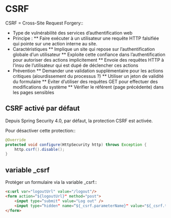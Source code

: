 # CSRF

CSRF = Cross-Site Request Forgery::
* Type de vulnérabilité des services d’authentification web
* Principe :
** Faire exécuter à un utilisateur une requête HTTP falsifiée qui pointe sur une action interne au site.
* Caractéristiques
** Implique un site qui repose sur l’authentification globale d’un utilisateur
** Exploite cette confiance dans l’authentification pour autoriser des actions implicitement
** Envoie des requêtes HTTP à l’insu de l’utilisateur qui est dupé de déclencher ces actions
* Prévention
** Demander une validation supplémentaire pour les actions critiques (alourdissement du processus ?)
** Utiliser un jeton de validité du formulaire
** Eviter d’utiliser des requêtes GET pour effectuer des modifications du système
** Vérifier le référent (page précédente) dans les pages sensibles

## CSRF activé par défaut

Depuis Spring Security 4.0, par défaut, la protection
CSRF est activée.

Pour désactiver cette protection::

```java
@Override
protected void configure(HttpSecurity http) throws Exception {
    http.csrf().disable();
}
```

## variable _csrf

Protéger un formulaire via la variable _csrf::

```html
<c:url var="logoutUrl" value="/logout"/>
<form action=“${logoutUrl}" method="post">
    <input type=“submit" value="Log out" />
    <input type=“hidden" name=“${_csrf.parameterName}" value="${_csrf.token}"/>
</form>
```
